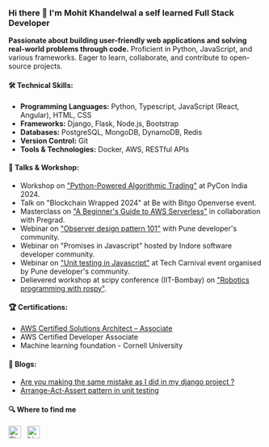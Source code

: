 ### Hi there 👋 I'm Mohit Khandelwal a self learned Full Stack Developer

**Passionate about building user-friendly web applications and solving real-world problems through code.** Proficient in Python, JavaScript, and various frameworks. Eager to learn, collaborate, and contribute to open-source projects.

#### 🛠️ Technical Skills:

* **Programming Languages:** Python, Typescript, JavaScript (React, Angular), HTML, CSS
* **Frameworks:** Django, Flask, Node.js, Bootstrap
* **Databases:** PostgreSQL, MongoDB, DynamoDB, Redis
* **Version Control:** Git
* **Tools & Technologies:** Docker, AWS, RESTful APIs

#### 🎤 Talks & Workshop: 
* Workshop on ["Python-Powered Algorithmic Trading"](https://www.linkedin.com/posts/mohitkh7_pyconindia2024-algorithmictrading-python-activity-7241697979424788482-efSB) at PyCon India 2024.
* Talk on "Blockchain Wrapped 2024" at Be with Bitgo Openverse event.
* Masterclass on ["A Beginner's Guide to AWS Serverless"](https://www.linkedin.com/posts/mohitkh7_awsserverless-masterclass-pregrad-activity-7171417036454150144-sMs2/) in collaboration with Pregrad.
* Webinar on ["Observer design pattern 101"](https://www.youtube.com/watch?v=XA_cVUDlxDI) with Pune developer's community.
* Webinar on "Promises in Javascript" hosted by Indore software developer community.
* Webinar on ["Unit testing in Javascript"](https://www.youtube.com/watch?v=I5ds3o9LTEM) at Tech Carnival event organised by Pune developer's community.
* Delievered workshop at scipy conference (IIT-Bombay) on ["Robotics programming with rospy"](https://static.fossee.in/scipy2019/SciPyTalks/SciPyIndia2019_Track1_S003_Robotics_Programming_with_Rospy_20191129.mp4).

#### 🏆 Certifications:
* [AWS Certified Solutions Architect – Associate](https://www.credly.com/badges/e51e505d-eb84-4e57-becb-dfb4a6d6a925/public_url)
* AWS Certified Developer Associate
*  Machine learning foundation - Cornell University

#### 📖 Blogs:
* [Are you making the same mistake as I did in my django project ?](https://www.linkedin.com/pulse/you-making-same-mistake-i-did-my-django-project-mohit-khandelwal/)
* [Arrange-Act-Assert pattern in unit testing](https://medium.com/@mohitkh7/arrange-act-assert-pattern-in-unit-testing-7ed2b35c964)

#### 🔍 Where to find me

[<img src="https://img.shields.io/badge/Stack%20Overflow-282C34?logo=stackoverflow&logoColor=FE7A16" alt="Stack Overflow logo" title="Stack Overflow" height="25" />](https://stackoverflow.com/users/8219031/mohit-khandelwal)
&nbsp;
[<img src="https://img.shields.io/badge/LinkedIn-282C34?logo=linkedin&logoColor=0077B5" alt="LinkedIn logo" title="LinkedIn" height="25" />](https://www.linkedin.com/in/mohitkh7/)
&nbsp;
<!-- [![Mohit Khandelwal StackOverflow](https://stackoverflow-badge.onrender.com/api/StackOverflowBadge/8219031)](https://stackoverflow.com/users/8219031/mohit-khandelwal) -->

<!--
**mohitkh7/mohitkh7** is a ✨ _special_ ✨ repository because its `README.md` (this file) appears on your GitHub profile.

Here are some ideas to get you started:

- 🔭 I’m currently working on ...
- 🌱 I’m currently learning ...
- 👯 I’m looking to collaborate on ...
- 🤔 I’m looking for help with ...
- 💬 Ask me about ...
- 📫 How to reach me: ...
- 😄 Pronouns: ...
- ⚡ Fun fact: ...
-->
